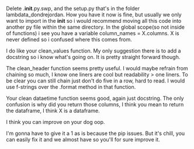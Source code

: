 Delete .__init__.py.swp, and the setup.py that's in the folder lambdata_dondrejordan.
How you have it now is fine, but usually we only want to import in the __init__ so i would recommend moving all this code into another
py file within the same directory.
In the global scope(so not inside of functions) i see you have a variable column_names = X.columns.
X is never defined so i confused where this comes from.

I do like your clean_values function. My only suggestion there is to add a docstring so i know what's going on.
It is pretty straight forward though.

The clean_header function seems pretty useful.
I would maybe refrain from chaining so much, I know one liners are cool but readability > one liners. To be clear you can still chain just
don't do five in a row, hard to read.
I would use f-strings over the .format method in that function.

Your clean dataetime function seems good, again just docstring.
The only confusion is why did you return those columns, I think you mean to return the dataframe, I think X is a dataframe.

I think you can improve on your dog oop.

I'm gonna have to give it a 1 as is because the pip issues. But it's chill, you can easily fix it and we almost have so you'll for sure improve it.
